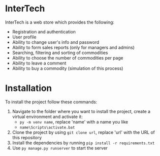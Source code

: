 # InterTech

InterTech is a web store which provides the following:

- Registration and authentication
- User profile
- Ability to change user's info and password
- Ability to form sales reports (only for managers and admins)
- Searching, filtering and sorting of commodities
- Ability to choose the number of commodities per page
- Ability to leave a comment
- Ability to buy a commodity (simulation of this process)

# Installation

To install the project follow these commands:

1. Navigate to the folder where you want to install the project, create a virtual environment and activate it:
   - `py -m venv name`, replace 'name' with a name you like
   - `name\Scripts\activate.bat`
2. Clone the project by using `git clone url`, replace 'url' with the URL of this repository
3. Install the dependencies by running `pip install -r requirements.txt`
4. Use `py manage.py runserver` to start the server
